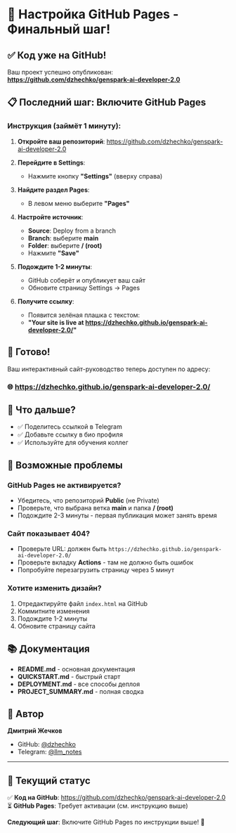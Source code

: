 # 🚀 Настройка GitHub Pages - Финальный шаг!

## ✅ Код уже на GitHub!

Ваш проект успешно опубликован: **https://github.com/dzhechko/genspark-ai-developer-2.0**

## 📋 Последний шаг: Включите GitHub Pages

### Инструкция (займёт 1 минуту):

1. **Откройте ваш репозиторий**: https://github.com/dzhechko/genspark-ai-developer-2.0

2. **Перейдите в Settings**:
   - Нажмите кнопку **"Settings"** (вверху справа)
   
3. **Найдите раздел Pages**:
   - В левом меню выберите **"Pages"**
   
4. **Настройте источник**:
   - **Source**: Deploy from a branch
   - **Branch**: выберите **main**
   - **Folder**: выберите **/ (root)**
   - Нажмите **"Save"**

5. **Подождите 1-2 минуты**:
   - GitHub соберёт и опубликует ваш сайт
   - Обновите страницу Settings → Pages

6. **Получите ссылку**:
   - Появится зелёная плашка с текстом:
   - **"Your site is live at https://dzhechko.github.io/genspark-ai-developer-2.0/"**

## 🎉 Готово!

Ваш интерактивный сайт-руководство теперь доступен по адресу:

### 🌐 https://dzhechko.github.io/genspark-ai-developer-2.0/

## 📱 Что дальше?

- ✅ Поделитесь ссылкой в Telegram
- ✅ Добавьте ссылку в био профиля
- ✅ Используйте для обучения коллег

## 🔧 Возможные проблемы

### GitHub Pages не активируется?

- Убедитесь, что репозиторий **Public** (не Private)
- Проверьте, что выбрана ветка **main** и папка **/ (root)**
- Подождите 2-3 минуты - первая публикация может занять время

### Сайт показывает 404?

- Проверьте URL: должен быть `https://dzhechko.github.io/genspark-ai-developer-2.0/`
- Проверьте вкладку **Actions** - там не должно быть ошибок
- Попробуйте перезагрузить страницу через 5 минут

### Хотите изменить дизайн?

1. Отредактируйте файл `index.html` на GitHub
2. Коммитните изменения
3. Подождите 1-2 минуты
4. Обновите страницу сайта

## 📚 Документация

- **README.md** - основная документация
- **QUICKSTART.md** - быстрый старт
- **DEPLOYMENT.md** - все способы деплоя
- **PROJECT_SUMMARY.md** - полная сводка

## 👤 Автор

**Дмитрий Жечков**
- GitHub: [@dzhechko](https://github.com/dzhechko)
- Telegram: [@llm_notes](https://t.me/llm_notes)

---

## 🎯 Текущий статус

✅ **Код на GitHub**: https://github.com/dzhechko/genspark-ai-developer-2.0
⏳ **GitHub Pages**: Требует активации (см. инструкцию выше)

**Следующий шаг**: Включите GitHub Pages по инструкции выше! 🚀
